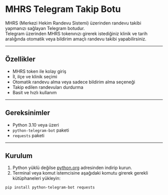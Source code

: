 # MHRS Telegram Takip Botu

MHRS (Merkezi Hekim Randevu Sistemi) üzerinden randevu takibi yapmanızı sağlayan Telegram botudur.  
Telegram üzerinden MHRS tokenınızı girerek istediğiniz klinik ve tarih aralığında otomatik veya bildirim amaçlı randevu takibi yapabilirsiniz.

---

## Özellikler

- MHRS token ile kolay giriş  
- İl, ilçe ve klinik seçimi  
- Otomatik randevu alma veya sadece bildirim alma seçeneği  
- Takip edilen randevuları durdurma  
- Basit ve hızlı kullanım  

---

## Gereksinimler

- Python 3.10 veya üzeri  
- `python-telegram-bot` paketi  
- `requests` paketi  

---

## Kurulum

1. Python yüklü değilse [python.org](https://www.python.org/downloads/) adresinden indirip kurun.  
2. Terminal veya komut istemcisine aşağıdaki komutu girerek gerekli kütüphaneleri yükleyin:

```bash
pip install python-telegram-bot requests
